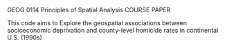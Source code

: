 GEOG 0114 Principles of Spatial Analysis COURSE PAPER

This code aims to Explore the geospatial associations between socioeconomic deprivation and county-level homicide rates in continental U.S. (1990s)
